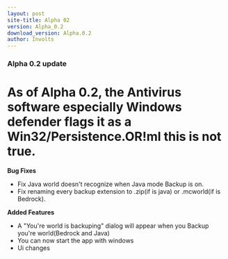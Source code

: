 ```yaml
---
layout: post
site-title: Alpha 02
version: Alpha_0.2
download_version: Alpha.0.2
author: Involts
---
```

<h3 id="alpha-0-2-update">Alpha 0.2 update</h3>

<h1 id="as-of-alpha-0-2-the-antivirus-software-especially-windows-defender-flags-it-as-a-win32-persistence-or-ml-this-is-not-true-">As of Alpha 0.2, the Antivirus software especially Windows defender flags it as a Win32/Persistence.OR!ml this is not true.</h1>

<p><strong>Bug Fixes</strong></p>

<ul>
<li>Fix Java world doesn't recognize when Java mode Backup is on.</li>
<li>Fix renaming every backup extension to .zip(if is java) or .mcworld(if is Bedrock).</li>
</ul>
<p><strong>Added Features</strong></p>
<ul>
<li>A "You're world is backuping" dialog will appear  when you Backup you're world(Bedrock and Java)</li>
<li>You can now start the app with windows </li>
<li>Ui changes</li>
</ul>
